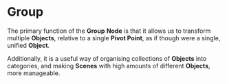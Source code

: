 # Group

The primary function of the **Group** **Node** is that it allows us to transform multiple **Objects**, relative to a single **Pivot Point**, as if though were a single, unified **Object**.

Additionally, it is a useful way of organising collections of **Objects** into categories, and making **Scenes** with high amounts of different **Objects**, more manageable.

